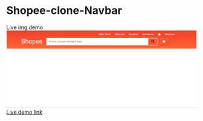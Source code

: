 # Shopee-clone-Navbar

Live img demo
<img src="demo.png"></img>
<a target="_blank" href="https://sayyidalijufri.github.io/Shopee-clone-Navbar/">Live demo link</a>
